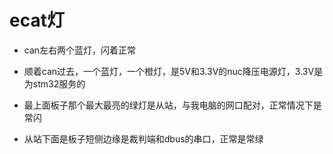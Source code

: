 # ecat灯

- can左右两个蓝灯，闪着正常

- 顺着can过去，一个蓝灯，一个橙灯，是5V和3.3V的nuc降压电源灯，3.3V是为stm32服务的

- 最上面板子那个最大最亮的绿灯是从站，与我电脑的网口配对，正常情况下是常闪

- 从站下面是板子短侧边缘是裁判端和dbus的串口，正常是常绿


